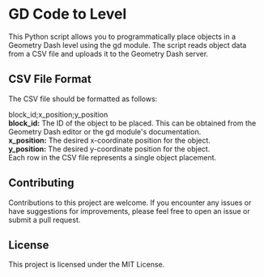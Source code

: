# GD Code to Level
This Python script allows you to programmatically place objects in a Geometry Dash level using the gd module. The script reads object data from a CSV file and uploads it to the Geometry Dash server.

## CSV File Format
The CSV file should be formatted as follows:

block_id;x_position;y_position\
**block_id:** The ID of the object to be placed. This can be obtained from the Geometry Dash editor or the gd module's documentation.\
**x_position:** The desired x-coordinate position for the object.\
**y_position:** The desired y-coordinate position for the object.\
Each row in the CSV file represents a single object placement.

## Contributing
Contributions to this project are welcome. If you encounter any issues or have suggestions for improvements, please feel free to open an issue or submit a pull request.

## License
This project is licensed under the MIT License.

